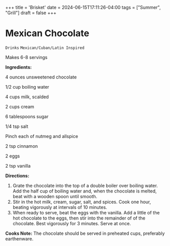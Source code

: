 +++
title = 'Brisket'
date = 2024-06-15T17:11:26-04:00
tags = ["Summer", "Grill"]
draft = false
+++
# Mexican Chocolate

`Drinks` `Mexican/Cuban/Latin Inspired`

Makes 6-8 servings

**Ingredients:** 

4 ounces unsweetened chocolate 

1/2 cup boiling water 

4 cups milk, scalded

2 cups cream

6 tablespoons sugar 

1/4 tsp salt

Pinch each of nutmeg and allspice

2 tsp cinnamon 

2 eggs

2 tsp vanilla

**Directions:**

1. Grate the chocolate into the top of a double boiler over boiling water. Add the half cup of boiling water and, when the chocolate is melted, beat with a wooden spoon until smooth.
2. Stir in the hot milk, cream, sugar, salt, and spices. Cook one hour, beating vigorously at intervals of 10 minutes. 
3. When ready to serve, beat the eggs with the vanilla. Add a little of the hot chocolate to the eggs, then stir into the remainder of of the chocolate. Best vigorously for 3 minutes. Serve at once.

**Cooks Note:** The chocolate should be served in preheated cups, preferably earthenware. 

